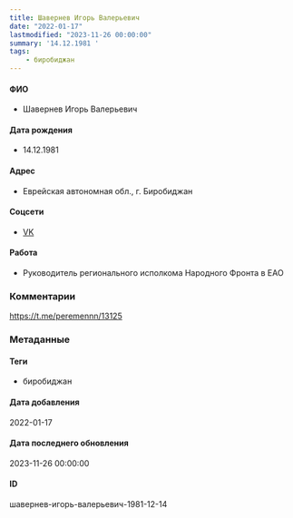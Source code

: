 ```yaml
---
title: Шавернев Игорь Валерьевич
date: "2022-01-17"
lastmodified: "2023-11-26 00:00:00"
summary: '14.12.1981 '
tags: 
    - биробиджан
---
```

<!--# pp1-->
<!--## Фигурант-->
<!--### Личные данные-->
#### ФИО
- Шавернев Игорь Валерьевич
#### Дата рождения
- 14.12.1981
#### Адрес
- Еврейская автономная обл., г. Биробиджан
#### Соцсети
- [VK](https://vk.com/shavernev79)
#### Работа
- Руководитель регионального исполкома Народного Фронта в ЕАО
### Комментарии
https://t.me/peremennn/13125
### Метаданные
#### Теги
- биробиджан
#### Дата добавления
2022-01-17
#### Дата последнего обновления
2023-11-26 00:00:00
#### ID
шавернев-игорь-валерьевич-1981-12-14
<!--## END;-->
